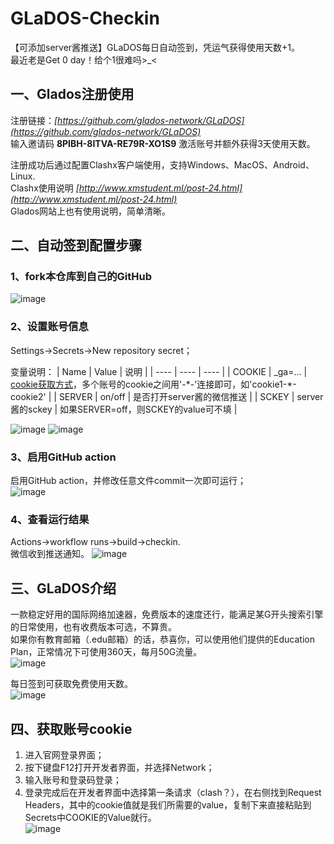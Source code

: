 # GLaDOS-Checkin
【可添加server酱推送】GLaDOS每日自动签到，凭运气获得使用天数+1。  
最近老是Get 0 day！给个1很难吗>_<  

## 一、Glados注册使用
注册链接：_[https://github.com/glados-network/GLaDOS](https://github.com/glados-network/GLaDOS)_  
输入邀请码 __8PIBH-8ITVA-RE79R-XO1S9__ 激活账号并额外获得3天使用天数。  

注册成功后通过配置Clashx客户端使用，支持Windows、MacOS、Android、Linux.  
Clashx使用说明 _[http://www.xmstudent.ml/post-24.html](http://www.xmstudent.ml/post-24.html)_  
Glados网站上也有使用说明，简单清晰。

## 二、自动签到配置步骤
### 1、fork本仓库到自己的GitHub
![image](https://user-images.githubusercontent.com/26132150/119796161-b52b6e80-bf0b-11eb-86e9-706bbc4d01c7.png)


### 2、设置账号信息
Settings→Secrets→New repository secret；

变量说明：
| Name | Value | 说明 |
| ---- | ---- | ---- |
| COOKIE | \_ga=... | [cookie获取方式](#jump)，多个账号的cookie之间用'-\*-'连接即可，如'cookie1-\*-cookie2' |
| SERVER | on/off | 是否打开server酱的微信推送 |
| SCKEY | server酱的sckey | 如果SERVER=off，则SCKEY的value可不填 |

![image](https://user-images.githubusercontent.com/26132150/119796269-cffde300-bf0b-11eb-80d3-eb50fd160921.png)
![image](https://user-images.githubusercontent.com/26132150/119796291-d5f3c400-bf0b-11eb-891f-0d5339f49ff4.png)

### 3、启用GitHub action
启用GitHub action，并修改任意文件commit一次即可运行；  
![image](https://user-images.githubusercontent.com/26132150/119796388-eb68ee00-bf0b-11eb-84db-2cb6f23aa4f2.png)

### 4、查看运行结果
Actions→workflow runs→build→checkin.  
微信收到推送通知。
![image](https://user-images.githubusercontent.com/26132150/119796508-02a7db80-bf0c-11eb-9e5d-b410fb9632a0.png)


## 三、GLaDOS介绍
一款稳定好用的国际网络加速器，免费版本的速度还行，能满足某G开头搜索引擎的日常使用，也有收费版本可选，不算贵。  
如果你有教育邮箱（.edu邮箱）的话，恭喜你，可以使用他们提供的Education Plan，正常情况下可使用360天，每月50G流量。    
![image](https://user-images.githubusercontent.com/26132150/119796984-6b8f5380-bf0c-11eb-8e39-c8beede092b9.png)

每日签到可获取免费使用天数。  
![image](https://user-images.githubusercontent.com/26132150/119797036-76e27f00-bf0c-11eb-9048-86c95245ea8c.png)

## <span id="jump">四、获取账号cookie </span>
1. 进入官网登录界面；  
2. 按下键盘F12打开开发者界面，并选择Network；  
3. 输入账号和登录码登录；  
4. 登录完成后在开发者界面中选择第一条请求（clash？），在右侧找到Request Headers，其中的cookie值就是我们所需要的value，复制下来直接粘贴到Secrets中COOKIE的Value就行。  
![image](https://user-images.githubusercontent.com/26132150/119799784-ff621f00-bf0e-11eb-886f-b463b7df7d5b.png)

